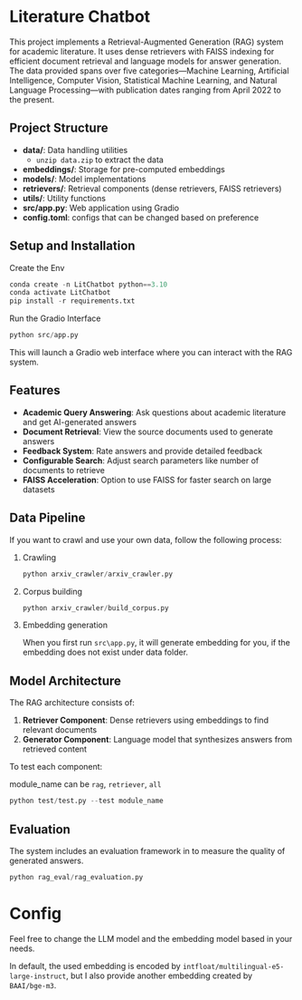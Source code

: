 # Literature Chatbot

This project implements a Retrieval-Augmented Generation (RAG) system for academic literature. It uses dense retrievers with FAISS indexing for efficient document retrieval and language models for answer generation. The data provided spans over five categories—Machine Learning, Artificial Intelligence, Computer Vision, Statistical Machine Learning, and Natural Language Processing—with publication dates ranging from April 2022 to the present. 

## Project Structure

- **data/**: Data handling utilities
  - ```unzip data.zip``` to extract the data
- **embeddings/**: Storage for pre-computed embeddings
- **models/**: Model implementations
- **retrievers/**: Retrieval components (dense retrievers, FAISS retrievers)
- **utils/**: Utility functions
- **src/app.py**: Web application using Gradio
- **config.toml**: configs that can be changed based on preference

## Setup and Installation

Create the Env

```python
conda create -n LitChatbot python==3.10
conda activate LitChatbot
pip install -r requirements.txt
```

Run the Gradio Interface

```python
python src/app.py
```

This will launch a Gradio web interface where you can interact with the RAG system.

## Features

- **Academic Query Answering**: Ask questions about academic literature and get AI-generated answers
- **Document Retrieval**: View the source documents used to generate answers
- **Feedback System**: Rate answers and provide detailed feedback
- **Configurable Search**: Adjust search parameters like number of documents to retrieve
- **FAISS Acceleration**: Option to use FAISS for faster search on large datasets

## Data Pipeline

If you want to crawl and use your own data, follow the following process:

1. Crawling 

   ```python	
   python arxiv_crawler/arxiv_crawler.py
   ```

2. Corpus building 

   ```python
   python arxiv_crawler/build_corpus.py
   ```

3. Embedding generation

   When you first run `src\app.py`, it will generate embedding for you, if the embedding does not exist under data folder.

## Model Architecture

The RAG architecture consists of:
1. **Retriever Component**: Dense retrievers using embeddings to find relevant documents
2. **Generator Component**: Language model that synthesizes answers from retrieved content

To test each component:

module_name can be `rag`, `retriever`, `all`

```python
python test/test.py --test module_name
```

## Evaluation

The system includes an evaluation framework in to measure the quality of generated answers.

```python
python rag_eval/rag_evaluation.py
```

# Config

Feel free to change the LLM model and the embedding model based in your needs.

In default, the used embedding is encoded by `intfloat/multilingual-e5-large-instruct`, but I also provide another embedding created by ` BAAI/bge-m3`. 
